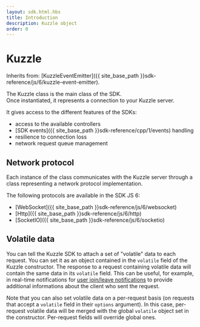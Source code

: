 ```yaml
---
layout: sdk.html.hbs
title: Introduction
description: Kuzzle object
order: 0
---
```


# Kuzzle

Inherits from: [KuzzleEventEmitter]({{ site_base_path }}sdk-reference/js/6/kuzzle-event-emitter).

The Kuzzle class is the main class of the SDK.  
Once instantiated, it represents a connection to your Kuzzle server.

It gives access to the different features of the SDKs:
 - access to the available controllers
 - [SDK events]({{ site_base_path }}sdk-reference/cpp/1/events) handling
 - resilience to connection loss
 - network request queue management

## Network protocol

Each instance of the class communicates with the Kuzzle server through a class representing a network protocol implementation.  

The following protocols are available in the SDK JS 6:
  - [WebSocket]({{ site_base_path }}sdk-reference/js/6/websocket)
  - [Http]({{ site_base_path }}sdk-reference/js/6/http)
  - [SocketIO]({{ site_base_path }}sdk-reference/js/6/socketio)

## Volatile data

You can tell the Kuzzle SDK to attach a set of "volatile" data to each request. You can set it as an object contained in the `volatile` field of the Kuzzle constructor. The response to a request containing volatile data will contain the same data in its `volatile` field. This can be useful, for example, in real-time notifications for [user join/leave notifications]({{site_base_path}}api/1/essentials/volatile-data/) to provide additional informations about the client who sent the request.

Note that you can also set volatile data on a per-request basis (on requests that accept a `volatile` field in their `options` argument). In this case, per-request volatile data will be merged with the global `volatile` object set in the constructor. Per-request fields will override global ones.
